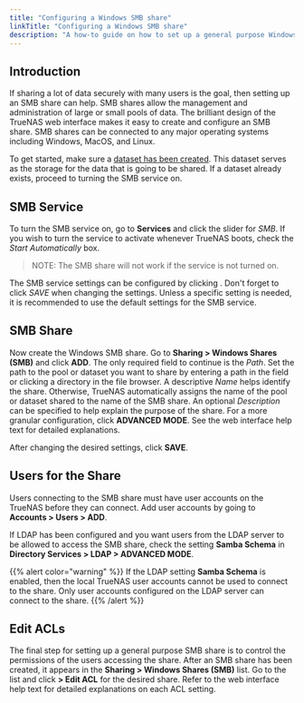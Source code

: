 ```yaml
---
title: "Configuring a Windows SMB share"
linkTitle: "Configuring a Windows SMB share"
description: "A how-to guide on how to set up a general purpose Windows SMB share for TrueNAS"
---
```


## Introduction

If sharing a lot of data securely with many users is the goal, then setting up
an SMB share can help. SMB shares allow the management and administration
of large or small pools of data. The brilliant design of the TrueNAS web
interface makes it easy to create and configure an SMB share. SMB shares can be
connected to any major operating systems including Windows, MacOS, and Linux.

To get started, make sure a
<a href="/docs/initial-setup/storage/datasets/">dataset has been created</a>.
This dataset serves as the storage for the data that is going to be
shared. If a dataset already exists, proceed to turning the SMB service
on.

## SMB Service

To turn the SMB service on, go to **Services** and click the slider for
*SMB*. If you wish to turn the service to activate whenever TrueNAS
boots, check the *Start Automatically* box.

> NOTE: The SMB share will not work if the service is not turned on.

The SMB service settings can be configured by clicking
<i class="fas fa-pen"></i>. Don't forget to click *SAVE* when changing
the settings. Unless a specific setting is needed, it is recommended to
use the default settings for the SMB service.

## SMB Share

Now create the Windows SMB share. Go to
**Sharing > Windows Shares (SMB)** and click **ADD**. The only required
field to continue is the *Path*. Set the path to the pool or dataset you want
to share by entering a path in the field or clicking a directory in the file browser. A descriptive *Name* helps identify the share.
Otherwise, TrueNAS automatically assigns the name of the pool or dataset
shared to the name of the SMB share. An optional *Description* can be
specified to help explain the purpose of the share. For a more granular
configuration, click **ADVANCED MODE**. See the web interface help text
for detailed explanations.

After changing the desired settings, click **SAVE**.

## Users for the Share

Users connecting to the SMB share must have user accounts on the TrueNAS
before they can connect. Add user accounts by going to
**Accounts > Users > ADD**. <!-- Can insert links here to "How to create users/groups when they're complete. -->

If LDAP has been configured and you want users from the LDAP server to be
allowed to access the SMB share, check the setting **Samba Schema** in
**Directory Services > LDAP > ADVANCED MODE**.

{{% alert color="warning" %}}
If the LDAP setting **Samba Schema** is enabled, then the local TrueNAS user
accounts cannot be used to connect to the share. Only user accounts configured
on the LDAP server can connect to the share.
{{% /alert %}}

## Edit ACLs

The final step for setting up a general purpose SMB share is to control the
permissions of the users accessing the share. After an SMB share has been
created, it appears in the **Sharing > Windows Shares (SMB)** list. Go to the
list and click
**<i class="fa fa-ellipsis-v" aria-hidden="true"></i> > Edit ACL** for the
desired share. Refer to the web interface help text for detailed explanations
on each ACL setting.
